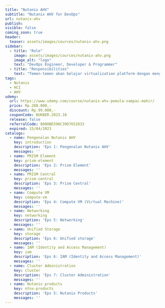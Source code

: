 ```yaml
---
title: "Nutanix AHV"
subtitle: "Nutanix AHV for DevOps"
url: nutanix-ahv
publish: 
visible: false
coming_soon: true
header:
  teaser: assets/images/cources/nutanix-ahv.png
sidebar:
  - title: "Role"
    image: assets/images/cources/nutanix-ahv.png
    image_alt: "logo"
    text: "DevOps Engineer, Developer & Programmer"
  - title: "Responsibilities"
    text: "Temen-temen akan belajar virtualization platform dengan menggunakan Nutanix AHV yang bisa digunakan untuk cloud-native workloads on-premise and in public clouds."
tags:
  - Nutanix
  - HCI
  - AHV
udemy: 
  url: https://www.udemy.com/course/nutanix-ahv-pemula-sampai-mahir/
  price: Rp.280.000,-
  discount: Rp.99.000,-
  couponCode: BUKBER.2023.10
  release: false
  referralCode: 8080BE598C39D7652D33
  expired: 15/04/2023
catalogs:
  - name: Pengenalan Nutanix AHV
    key: introduction
    description: 'Eps 1: Pengenalan Nutanix AHV'
    messages: ''
  - name: PRISM Element
    key: prism-element
    description: 'Eps 2: Prism Element'
    messages: ''
  - name: PRISM Central
    key: prism-central
    description: 'Eps 3: Prism Central'
    messages: ''
  - name: Compute VM
    key: compute-vm
    description: 'Eps 4: Compute VM (Virtual Machine)'
    messages: ''
  - name: Networking
    key: networking
    description: 'Eps 5: Networking'
    messages: ''
  - name: Unified Storage
    key: storage
    description: 'Eps 6: Unified storage'
    messages: ''
  - name: IAM (Identity and Access Management)
    key: iam
    description: 'Eps 6: IAM (Identity and Access Management)'
    messages: ''
  - name: Cluster Administration
    key: cluster
    description: 'Eps 7: Cluster Administration'
    messages: ''
  - name: Nutanix products
    key: ntnx-products
    description: 'Eps 5: Nutanix Products'
    messages: ''
---
```


